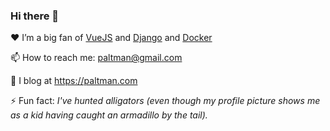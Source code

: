 ### Hi there 👋

❤️ I’m a big fan of [VueJS](https://vuejs.org) and [Django](https://djangoproject.com) and [Docker](https://docker.com)<p>
📫 How to reach me: paltman@gmail.com<p>
📝 I blog at https://paltman.com<p>
⚡ Fun fact: _I've hunted alligators (even though my profile picture shows me as a kid having caught an armadillo by the tail)._<p>
